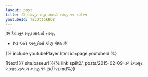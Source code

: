 ```yaml
---
layout: post
title: ૐ દેવાસુર મહા માથર્ય નમહ ૧૧ ટાઈમ્સ
youtubeId: T2cJtt6kBO8
---
```

 
 
 ૐ દેવાસુર મહા માથર્ય નમહ  
 
 -  દેવ અને અસુરોમાં કોણ શ્રેષ્ઠ છે 
 
  
 
  
 
 
 
 
 
 


{% include youtubePlayer.html id=page.youtubeId %}
 
[Next]({{ site.baseurl }}{% link  split2/_posts/2015-02-09-ૐ દેવાસુર ગાનાસરાયાય નમહ ૧૧ ટાઈમ્સ.md%})
 
